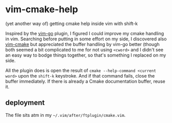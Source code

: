 # vim-cmake-help
(yet another way of) getting cmake help inside vim with shift-k

Inspired by the [vim-go](https://github.com/fatih/vim-go) plugin, I figured I
could improve my cmake handling in vim. Searching before putting in some effort
on my side, I discovered also [vim-cmake](https://github.com/zchee/vim-cmake)
but appreciated the buffer handling by vim-go better (though both seemed a bit
complicated to me for not using `<cword>` and I didn't see an easy way to bodge
things together, so that's something I replaced on my side.

All the plugin does is open the result of `cmake --help-command <current word>`
upon the `shift-k` keystroke. And if that command fails, close the buffer
immediately. If there is already a Cmake documentation buffer, reuse it.

## deployment

The file sits atm in my `~/.vim/after/ftplugin/cmake.vim`.
